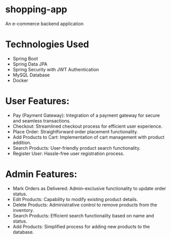# shopping-app
An e-commerce backend application

# Technologies Used
- Spring Boot
- Spring Data JPA
- Spring Security with JWT Authentication
- MySQL Database
- Docker

# User Features:

 - Pay (Payment Gateway): Integration of a payment gateway for secure and seamless transactions.
 - Checkout: Streamlined checkout process for efficient user experience.
 - Place Order: Straightforward order placement functionality.
 - Add Products to Cart: Implementation of cart management with product addition.
 - Search Products: User-friendly product search functionality.
 - Register User: Hassle-free user registration process.

# Admin Features:

 - Mark Orders as Delivered: Admin-exclusive functionality to update order status.
 - Edit Products: Capability to modify existing product details.
 - Delete Products: Administrative control to remove products from the inventory.
 - Search Products: Efficient search functionality based on name and status.
 - Add Products: Simplified process for adding new products to the database.
